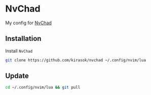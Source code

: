 # NvChad

My config for [NvChad](https://github.com/NvChad/NvChad)

## Installation

Install `NvChad`

```bash
git clone https://github.com/kirasok/nvchad ~/.config/nvim/lua
```

## Update

```bash
cd ~/.config/nvim/lua && git pull
```
